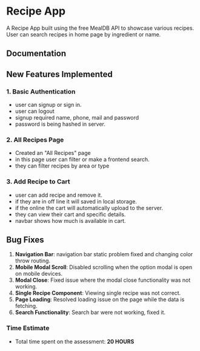 # Recipe App

A Recipe App built using the free MealDB API to showcase various recipes.
User can search recipes in home page by ingredient or name.


## Documentation

## New Features Implemented

### 1. Basic Authentication
- user can signup or sign in.
- user can logout
- signup required name, phone, mail and password
- password is being hashed in server.

### 2. All Recipes Page
- Created an "All Recipes" page 
- in this page user can filter or make a frontend search.
- they can filter recipes by area or type

### 3. Add Recipe to Cart
- user can add recipe and remove it. 
- if they are in off line it will saved in local storage.
- if the online the cart will automatically upload to the server.
- they can view their cart and specific details.
- navbar shows how much is available in cart.


## Bug Fixes

1. **Navigation Bar**: navigation bar static problem fixed and changing color throw routing.
2. **Mobile Modal Scroll**: Disabled scrolling when the option modal is open on mobile devices.
3. **Modal Close**: Fixed issue where the modal close functionality was not working.
4. **Single Recipe Component**: Viewing single recipe was not correct.
5. **Page Loading**: Resolved loading issue on the page while the data is fetching.
6. **Search Functionality**: Search bar were not working, fixed it.



### Time Estimate
- Total time spent on the assessment: **20 HOURS**



